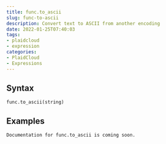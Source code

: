 ```yaml
---
title: func.to_ascii
slug: func-to-ascii
description: Convert text to ASCII from another encoding
date: 2022-01-25T07:40:03
tags:
- plaidcloud
- expression
categories:
- PlaidCloud
- Expressions
---
```



## Syntax



```
func.to_ascii(string)
```


## Examples



```
Documentation for func.to_ascii is coming soon.
```
